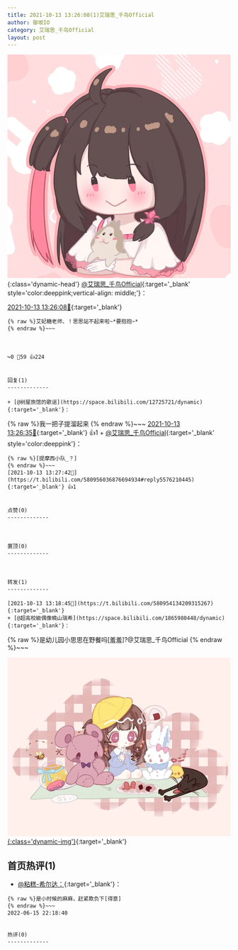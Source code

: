 ```yaml
---
title: 2021-10-13 13:26:08(1)艾瑞思_千鸟Official
author: 御坂IO
category: 艾瑞思_千鸟Official
layout: post
---
```


![img](/images/7e08840c56f251de28bdf766b647bd5fe9a5d50a.jpg){:class='dynamic-head'}
[@艾瑞思_千鸟Official](https://space.bilibili.com/1090010845/dynamic){:target='_blank' style='color:deeppink;vertical-align: middle;'}：

[2021-10-13 13:26:08🔗](https://t.bilibili.com/580956036876694934){:target='_blank'}

~~~
{% raw %}艾妃糖老师、！思思站不起来啦~*要抱抱~*
{% endraw %}~~~



↪️0 💬59 👍224


回复(1)
-------------

+ [@树屋旅馆的歌谣](https://space.bilibili.com/12725721/dynamic){:target='_blank'}：
~~~
{% raw %}我一把子提溜起来
{% endraw %}~~~
[2021-10-13 13:26:35🔗](https://t.bilibili.com/580956036876694934#reply5576200817){:target='_blank'} 👍1
    + [@艾瑞思_千鸟Official](https://space.bilibili.com/1090010845/dynamic){:target='_blank' style='color:deeppink'}：
~~~
{% raw %}[提摩西小队_？]
{% endraw %}~~~
[2021-10-13 13:27:42🔗](https://t.bilibili.com/580956036876694934#reply5576210445){:target='_blank'} 👍1


点赞(0)
-------------



置顶(0)
-------------



转发(1)
-------------

[2021-10-13 13:18:45🔗](https://t.bilibili.com/580954134209315267){:target='_blank'}
+ [@超高校級偶像曉山瑞希](https://space.bilibili.com/1865980448/dynamic){:target='_blank'}：
~~~
{% raw %}是幼儿园小思思在野餐吗[羞羞]?@艾瑞思_千鸟Official 
{% endraw %}~~~


[![img](/images/8d9a9abde0fd9854c34c5a0f485fbef18b667a28.jpg){:class='dynamic-img'}](/images/8d9a9abde0fd9854c34c5a0f485fbef18b667a28.jpg){:target='_blank'}




首页热评(1)
-------------

+ [@粘糕-希尔达：](https://space.bilibili.com/174003280/dynamic){:target='_blank'}：
~~~
{% raw %}是小时候的麻麻，赶紧欺负下[得意]
{% endraw %}~~~
2022-06-15 22:18:40


热评(0)
-------------



